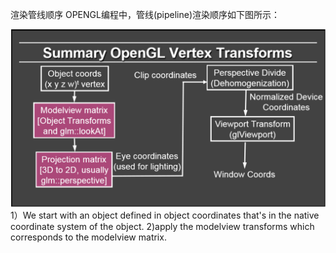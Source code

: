 渲染管线顺序
OPENGL编程中，管线(pipeline)渲染顺序如下图所示：

![](/Computer_Graphics/images/41.png)
1）We start with an object defined in object coordinates that's in the native coordinate system of the object.
2)apply the modelview transforms
which corresponds to the modelview matrix.
